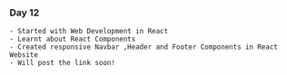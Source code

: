 ####
### Day 12

    - Started with Web Development in React
    - Learnt about React Components
    - Created responsive Navbar ,Header and Footer Components in React Website
    - Will post the link soon!